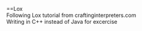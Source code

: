 ==Lox  
Following Lox tutorial from craftinginterpreters.com  
Writing in C++ instead of Java for excercise  

